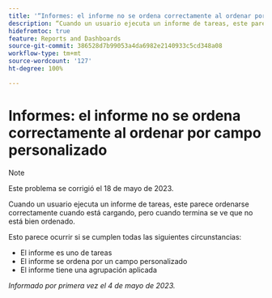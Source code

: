 ```yaml
---
title: '“Informes: el informe no se ordena correctamente al ordenar por campo personalizado'
description: “Cuando un usuario ejecuta un informe de tareas, este parece ordenarse correctamente cuando está cargando, pero cuando termina se ve que no está bien ordenado.
hidefromtoc: true
feature: Reports and Dashboards
source-git-commit: 386528d7b99053a4da6982e2140933c5cd348a08
workflow-type: tm+mt
source-wordcount: '127'
ht-degree: 100%

---
```



# Informes: el informe no se ordena correctamente al ordenar por campo personalizado

>[!NOTE]
>
>Este problema se corrigió el 18 de mayo de 2023.

Cuando un usuario ejecuta un informe de tareas, este parece ordenarse correctamente cuando está cargando, pero cuando termina se ve que no está bien ordenado.

Esto parece ocurrir si se cumplen todas las siguientes circunstancias:

* El informe es uno de tareas
* El informe se ordena por un campo personalizado
* El informe tiene una agrupación aplicada

_Informado por primera vez el 4 de mayo de 2023._


